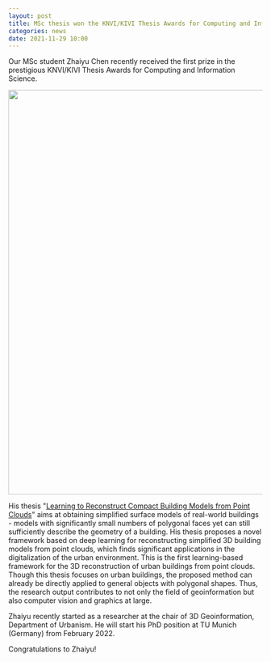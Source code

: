 ```yaml
---
layout: post
title: MSc thesis won the KNVI/KIVI Thesis Awards for Computing and Information Science
categories: news
date: 2021-11-29 10:00
---
```


Our MSc student Zhaiyu Chen recently received the first prize in the prestigious KNVI/KIVI Thesis Awards for Computing
and Information Science.

<img src="{{ site.baseurl }}/img/2021/zhaiyu_thesis.png" width="800px" />

His thesis "[Learning to Reconstruct Compact Building Models from Point Clouds](https://repository.tudelft.nl/islandora/object/uuid%3Ae33e7fa1-118e-41d8-904f-5f03eb36e887?collection=education)" 
aims at obtaining simplified surface models of real-world buildings - models 
with significantly small numbers of polygonal faces yet can still sufficiently describe the geometry of 
a building. His thesis proposes a novel framework based on deep learning for reconstructing simplified 
3D building models from point clouds, which finds significant applications in the digitalization of the 
urban environment. This is the first learning-based framework for the 3D reconstruction of urban buildings 
from point clouds. Though this thesis focuses on urban buildings, the proposed method can already be directly
applied to general objects with polygonal shapes. Thus, the research output contributes to not only the field 
of geoinformation but also computer vision and graphics at large.

Zhaiyu recently started as a researcher at the chair of 3D Geoinformation, Department of Urbanism. He will 
start his PhD position at TU Munich (Germany) from February 2022.

Congratulations to Zhaiyu! 
